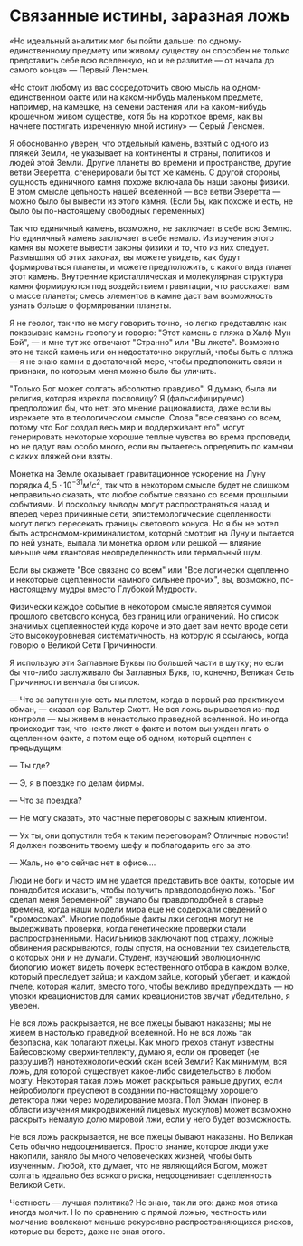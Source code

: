 # Связанные истины, заразная ложь
«Но идеальный аналитик мог бы пойти дальше: по одному-единственному предмету или живому существу он способен не только представить себе всю вселенную, но и ее развитие — от начала до самого конца» — Первый Ленсмен.

«Но стоит любому из вас сосредоточить свою мысль на одном-единственном факте или на каком-нибудь маленьком предмете, например, на камешке, на семени растения или на каком-нибудь крошечном живом существе, хотя бы на короткое время, как вы начнете постигать изреченную мной истину» — Серый Ленсмен.

Я обоснованно уверен, что отдельный камень, взятый с одного из пляжей Земли, не указывает на континенты и страны, политиков и людей этой Земли. Другие планеты во времени и пространстве, другие ветви Эверетта, сгенерировали бы тот же камень. С другой стороны, сущность единичного камня похоже включала бы наши законы физики. В этом смысле цельность нашей вселенной — все ветви Эверетта — можно было бы вывести из этого камня. (Если бы, как похоже и есть, не было бы по-настоящему свободных переменных)

Так что единичный камень, возможно, не заключает в себе всю Землю. Но единичный камень заключает в себе немало. Из изучения этого камня вы можете вывести законы физики и то, что из них следует. Размышляя об этих законах, вы можете увидеть, как будут формироваться планеты, и можете предположить, с какого вида планет этот камень. Внутренние кристаллическая и молекулярная структура камня формируются под воздействием гравитации, что расскажет вам о массе планеты; смесь элементов в камне даст вам возможность узнать больше о формировании планеты.

Я не геолог, так что не могу говорить точно, но легко представляю как показываю камень геологу и говорю: "Этот камень с пляжа в Халф Мун Бэй", — и мне тут же отвечают "Странно" или "Вы лжете". Возможно это не такой камень или он недостаточно округлый, чтобы быть с пляжа — я не знаю камни в достаточной мере, чтобы предположить связи и признаки, по которым меня можно было бы уличить.

"Только Бог может солгать абсолютно правдиво". Я думаю, была ли религия, которая изрекла пословицу? Я (фальсифицируемо) предположил бы, что нет: это мнение рационалиста, даже если вы изрекаете это в теологическом смысле. Слова "все связано со всем, потому что Бог создал весь мир и поддерживает его" могут генерировать некоторые хорошие теплые чувства во время проповеди, но не дадут вам особо много, если вы пытаетесь определить по камням с каких пляжей они взяты.

Монетка на Земле оказывает гравитационное ускорение на Луну порядка $4{,}5 \cdot 10^{-31} м/с^2$, так что в некотором смысле будет не слишком неправильно сказать, что любое событие связано со всеми прошлыми событиями. И поскольку выводы могут распространяться назад и вперед через причинные сети, эпистемологические сцепленности могут легко пересекать границы светового конуса. Но я бы не хотел быть астрономом-криминалистом, который смотрит на Луну и пытается по ней узнать, выпала ли монетка орлом или решкой — влияние меньше чем квантовая неопределенность или термальный шум.

Если вы скажете "Все связано со всем" или "Все логически сцепленно и некоторые сцепленности намного сильнее прочих", вы, возможно, по-настоящему мудры вместо Глубокой Мудрости.

Физически каждое событие в некотором смысле является суммой прошлого светового конуса, без границ или ограничений. Но список значимых сцепленностей куда короче и это дает вам нечто вроде сети. Это высокоуровневая систематичность, на которую я ссылаюсь, когда говорю о Великой Сети Причинности.

Я использую эти Заглавные Буквы по большей части в шутку; но если бы что-либо заслуживало бы Заглавных Букв, то, конечно, Великая Сеть Причинности венчала бы список.

— Что за запутанную сеть мы плетем, когда в первый раз практикуем обман, — сказал сэр Вальтер Скотт. Не вся ложь вырывается из-под контроля — мы живем в ненастолько праведной вселенной. Но иногда происходит так, что некто лжет о факте и потом вынужден лгать о сцепленном факте, а потом еще об одном, который сцеплен с предыдущим:

— Ты где?

— Э, я в поездке по делам фирмы.

— Что за поездка?

— Не могу сказать, это частные переговоры с важным клиентом.

— Ух ты, они допустили тебя к таким переговорам? Отличные новости! Я должен позвонить твоему шефу и поблагодарить его за это.

— Жаль, но его сейчас нет в офисе....

Люди не боги и часто им не удается представить все факты, которые им понадобится исказить, чтобы получить правдоподобную ложь. "Бог сделал меня беременной" звучало бы правдоподобней в старые времена, когда наши модели мира еще не содержали сведений о "хромосомах". Многие подобные факты лжи сегодня могут не выдерживать проверки, когда генетические проверки стали распространенными. Насильников заключают под стражу, ложные обвинения раскрываются, годы спустя, на основании тех свидетельств, о которых они и не думали. Студент, изучающий эволюционную биологию может видеть почерк естественного отбора в каждом волке, который преследует зайца; и каждом зайце, который убегает; и каждой пчеле, которая жалит, вместо того, чтобы вежливо предупреждать — но уловки креационистов для самих креационистов звучат убедительно, я уверен.

Не вся ложь раскрывается, не все лжецы бывают наказаны; мы не живем в настолько праведной вселенной. Но не вся ложь так безопасна, как полагают лжецы. Как много грехов станут известны Байесовскому сверхинтеллекту, думаю я, если он проведет (не разрушив?) нанотехнологический скан всей Земли? Как минимум, вся ложь, для которой существует какое-либо свидетельство в любом мозгу. Некоторая такая ложь может раскрыться раньше других, если нейробиологи преуспеют в создании по-настоящему хорошего детектора лжи через моделирование мозга. Пол Экман (пионер в области изучения микродвижений лицевых мускулов) может возможно раскрыть немалую долю мировой лжи, если у него будет возможность.

Не вся ложь раскрывается, не все лжецы бывают наказаны. Но Великая Сеть обычно недооценивается. Просто знание, которое люди уже накопили, заняло бы много человеческих жизней, чтобы быть изученным. Любой, кто думает, что не являющийся Богом, может солгать идеально без всякого риска, недооценивает сцепленность Великой Сети.

Честность — лучшая политика? Не знаю, так ли это: даже моя этика иногда молчит. Но по сравнению с прямой ложью, честность или молчание вовлекают меньше рекурсивно распространяющихся рисков, которые вы берете, даже не зная этого.